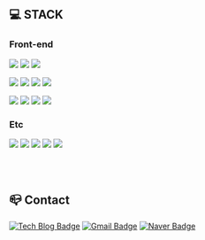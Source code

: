 ## 💻 STACK

### Front-end

[![](https://img.shields.io/badge/Javascript-F7DF1E?style=flat-square&logo=JavaScript&logoColor=black)](#)
[![](https://img.shields.io/badge/Typescript-3178C6?style=flat-square&logo=TypeScript&logoColor=white)](#)
[![](https://img.shields.io/badge/Three.js-000000?style=flat-square&logo=Three.js&logoColor=white)](#)

[![](https://img.shields.io/badge/HTML5-E34F26?style=flat-square&logo=HTML5&logoColor=white)](#)
[![](https://img.shields.io/badge/CSS3-1572B6?style=flat-square&logo=CSS3&logoColor=white)](#)
[![](https://img.shields.io/badge/Sass-CC6699?style=flat-square&logo=Sass&logoColor=white)](#)
[![](https://img.shields.io/badge/Tailwind-06B6D4?style=flat-square&logo=TailwindCSS&logoColor=white)](#)

[![](https://img.shields.io/badge/React-61DAFB?style=flat-square&logo=React&logoColor=black)](#)
[![](https://img.shields.io/badge/Redux-764ABC?style=flat-square&logo=Redux&logoColor=white)](#)
[![](https://img.shields.io/badge/Next.js-000000?style=flat-square&logo=Next.js&logoColor=white)](#)
[![](https://img.shields.io/badge/styled_components-DB7093?style=flat-square&logo=styled-components&logoColor=white)](#)

### Etc

[![](https://img.shields.io/badge/Node.js-339933?style=flat-square&logo=Node.js&logoColor=white)](#)
[![](https://img.shields.io/badge/Spring_Boot-6DB33F?style=flat-square&logo=Spring-Boot&logoColor=white)](#)
[![](https://img.shields.io/badge/Python-3776AB?style=flat-square&logo=Python&logoColor=white)](#)
[![](https://img.shields.io/badge/MongoDB-47A248?style=flat-square&logo=MongoDB&logoColor=white)](#)
[![](https://img.shields.io/badge/MySQL-4479A1?style=flat-square&logo=MySQL&logoColor=white)](#)

<br/><br/>

## 📪 Contact

[![Tech Blog Badge](http://img.shields.io/badge/-Tech%20blog-black?style=flat-square&logo=github&link=https://rheeeuro.github.io/TIL/)](https://rheeeuro.github.io)
[![Gmail Badge](https://img.shields.io/badge/-Gmail-d14836?style=flat-square&logo=Gmail&logoColor=white&link=mailto:rheeeuro@gmail.com)](mailto:rheeeuro@gmail.com)
[![Naver Badge](https://img.shields.io/badge/-Naver-03C75A?style=flat-square&logo=Naver&logoColor=white&link=mailto:eurohand@naver.com)](mailto:eurohand@naver.com)

